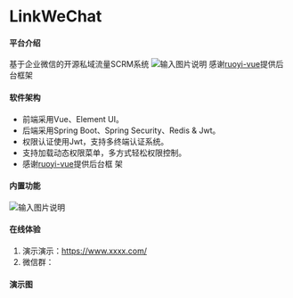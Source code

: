 # LinkWeChat

#### 平台介绍
基于企业微信的开源私域流量SCRM系统
![输入图片说明](https://images.gitee.com/uploads/images/2020/0825/144910_68578056_409467.png "屏幕截图.png")
感谢[ruoyi-vue](https://gitee.com/y_project/RuoYi-Vue)提供后台框架

#### 软件架构



- 前端采用Vue、Element UI。
- 后端采用Spring Boot、Spring Security、Redis & Jwt。
- 权限认证使用Jwt，支持多终端认证系统。
- 支持加载动态权限菜单，多方式轻松权限控制。
- 感谢[ruoyi-vue](https://gitee.com/y_project/RuoYi-Vue)提供后台框
架

#### 内置功能


![输入图片说明](https://images.gitee.com/uploads/images/2020/0825/145413_3a0cab42_409467.png "屏幕截图.png")

#### 在线体验


1. 演示演示：https://www.xxxx.com/
2. 微信群：



#### 演示图




